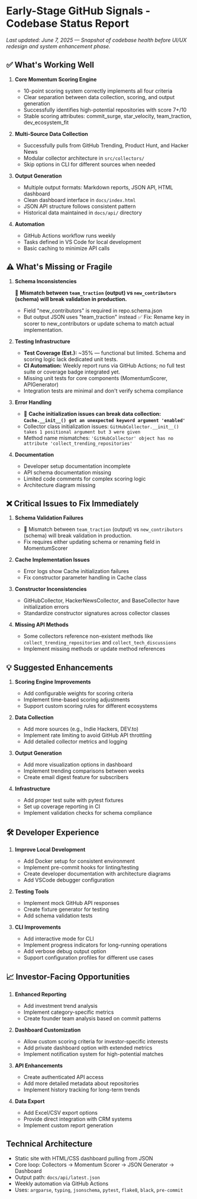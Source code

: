 # Early-Stage GitHub Signals - Codebase Status Report

_Last updated: June 7, 2025 — Snapshot of codebase health before UI/UX redesign and system enhancement phase._

## ✅ What's Working Well

1. **Core Momentum Scoring Engine**
   - 10-point scoring system correctly implements all four criteria 
   - Clear separation between data collection, scoring, and output generation
   - Successfully identifies high-potential repositories with score 7+/10
   - Stable scoring attributes: commit_surge, star_velocity, team_traction, dev_ecosystem_fit

2. **Multi-Source Data Collection**
   - Successfully pulls from GitHub Trending, Product Hunt, and Hacker News
   - Modular collector architecture in `src/collectors/`
   - Skip options in CLI for different sources when needed

3. **Output Generation**
   - Multiple output formats: Markdown reports, JSON API, HTML dashboard
   - Clean dashboard interface in `docs/index.html`
   - JSON API structure follows consistent pattern
   - Historical data maintained in `docs/api/` directory

4. **Automation**
   - GitHub Actions workflow runs weekly
   - Tasks defined in VS Code for local development
   - Basic caching to minimize API calls

## ⚠️ What's Missing or Fragile

1. **Schema Inconsistencies**

   🚨 **Mismatch between `team_traction` (output) vs `new_contributors` (schema) will break validation in production.**
   - Field "new_contributors" is required in repo.schema.json
   - But output JSON uses "team_traction" instead
   ✅ Fix: Rename key in scorer to new_contributors or update schema to match actual implementation.

2. **Testing Infrastructure**
   - **Test Coverage (Est.):** ~35% — functional but limited. Schema and scoring logic lack dedicated unit tests.  
   - **CI Automation:** Weekly report runs via GitHub Actions; no full test suite or coverage badge integrated yet.
   - Missing unit tests for core components (MomentumScorer, APIGenerator) 
   - Integration tests are minimal and don't verify schema compliance

3. **Error Handling**
   - 🚨 **Cache initialization issues can break data collection: `Cache.__init__() got an unexpected keyword argument 'enabled'`**
   - Collector class initialization issues: `GitHubCollector.__init__() takes 1 positional argument but 3 were given`
   - Method name mismatches: `'GitHubCollector' object has no attribute 'collect_trending_repositories'`

4. **Documentation**
   - Developer setup documentation incomplete
   - API schema documentation missing
   - Limited code comments for complex scoring logic
   - Architecture diagram missing

## ❌ Critical Issues to Fix Immediately

1. **Schema Validation Failures**
   - 🚨 Mismatch between `team_traction` (output) vs `new_contributors` (schema) will break validation in production.
   - Fix requires either updating schema or renaming field in MomentumScorer

2. **Cache Implementation Issues**
   - Error logs show Cache initialization failures
   - Fix constructor parameter handling in Cache class

3. **Constructor Inconsistencies**
   - GitHubCollector, HackerNewsCollector, and BaseCollector have initialization errors
   - Standardize constructor signatures across collector classes

4. **Missing API Methods**
   - Some collectors reference non-existent methods like `collect_trending_repositories` and `collect_tech_discussions`
   - Implement missing methods or update method references

## 💡 Suggested Enhancements

1. **Scoring Engine Improvements**
   - Add configurable weights for scoring criteria
   - Implement time-based scoring adjustments
   - Support custom scoring rules for different ecosystems

2. **Data Collection**
   - Add more sources (e.g., Indie Hackers, DEV.to)
   - Implement rate limiting to avoid GitHub API throttling
   - Add detailed collector metrics and logging

3. **Output Generation**
   - Add more visualization options in dashboard
   - Implement trending comparisons between weeks
   - Create email digest feature for subscribers

4. **Infrastructure**
   - Add proper test suite with pytest fixtures
   - Set up coverage reporting in CI
   - Implement validation checks for schema compliance

## 🛠️ Developer Experience

1. **Improve Local Development**
   - Add Docker setup for consistent environment
   - Implement pre-commit hooks for linting/testing
   - Create developer documentation with architecture diagrams
   - Add VSCode debugger configuration

2. **Testing Tools**
   - Implement mock GitHub API responses
   - Create fixture generator for testing
   - Add schema validation tests

3. **CLI Improvements**
   - Add interactive mode for CLI
   - Implement progress indicators for long-running operations
   - Add verbose debug output option
   - Support configuration profiles for different use cases

## 📈 Investor-Facing Opportunities

1. **Enhanced Reporting**
   - Add investment trend analysis
   - Implement category-specific metrics
   - Create founder team analysis based on commit patterns

2. **Dashboard Customization**
   - Allow custom scoring criteria for investor-specific interests
   - Add private dashboard option with extended metrics
   - Implement notification system for high-potential matches

3. **API Enhancements**
   - Create authenticated API access
   - Add more detailed metadata about repositories
   - Implement history tracking for long-term trends

4. **Data Export**
   - Add Excel/CSV export options
   - Provide direct integration with CRM systems
   - Implement custom report generation

## Technical Architecture

- Static site with HTML/CSS dashboard pulling from JSON
- Core loop: Collectors → Momentum Scorer → JSON Generator → Dashboard
- Output path: `docs/api/latest.json`
- Weekly automation via GitHub Actions
- Uses: `argparse`, `typing`, `jsonschema`, `pytest`, `flake8`, `black`, `pre-commit`
